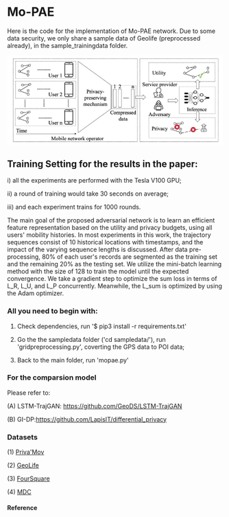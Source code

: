 # Mo-PAE

Here is the code for the implementation of Mo-PAE network.
Due to some data security, we only share a sample data of Geolife (preprocessed already), in the sample_trainingdata folder.

![](scenario.jpg)

## Training Setting for the results in the paper:

i) all the experiments are performed with the Tesla V100 GPU; 

ii) a round of training would take 30 seconds on average; 

iii) and each experiment trains for 1000 rounds.

The main goal of the proposed adversarial network is to learn an efficient feature representation based on the utility and privacy budgets, using all users' mobility histories. In most experiments in this work, the trajectory sequences consist of 10 historical locations with timestamps, and the impact of the varying sequence lengths is discussed.
After data pre-processing, 80\% of each user's records are segmented as the training set and the remaining 20\% as the testing set. We utilize the mini-batch learning method with the size of 128 to train the model until the expected convergence. We take a gradient step to optimize the sum loss in terms of L_R, L_U, and L_P concurrently. Meanwhile, the L_sum is optimized by using the Adam optimizer. 

### All you need to begin with:

1. Check dependencies, run '$ pip3 install -r requirements.txt'

2. Go the the sampledata folder ('cd sampledata/'), run 'gridpreprocessing.py', coverting the GPS data to POI data;

3. Back to the main folder, run 'mopae.py'


### For the comparsion model

Please refer to:

(A) LSTM-TrajGAN: https://github.com/GeoDS/LSTM-TrajGAN

(B) GI-DP:https://github.com/LapisIT/differential_privacy

### Datasets

(1) [Priva'Mov](https://projet.liris.cnrs.fr/privamov/project/)

(2) [GeoLife](https://www.microsoft.com/en-us/research/publication/geolife-gps-trajectory-dataset-user-guide/)

(3) [FourSquare](https://sites.google.com/site/yangdingqi/home/foursquare-dataset)

(4) [MDC](https://www.idiap.ch/project/mdc/front-page)


#### Reference




